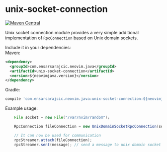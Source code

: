 # unix-socket-connection

[![Maven Central](https://maven-badges.herokuapp.com/maven-central/com.ensarsarajcic.neovim.java/unix-socket-connection/badge.svg)](https://maven-badges.herokuapp.com/maven-central/com.ensarsarajcic.neovim.java/unix-socket-connection)

Unix socket connection module provides a very simple additional implementation of `RpcConnection` based on Unix domain sockets.

Include it in your dependencies:  
Maven:  
```xml
<dependency>
  <groupId>com.ensarsarajcic.neovim.java</groupId>
  <artifactId>unix-socket-connection</artifactId>
  <version>${neovimjava.version}</version>
</dependency>
```
Gradle:  
```groovy
compile 'com.ensarsarajcic.neovim.java:unix-socket-connection:${neovimjava.version}'
```

Example usage:
```java
    File socket = new File("/var/nvim/random");

    RpcConnection fileConnection = new UnixDomainSocketRpcConnection(socket);

    // It can now be used for communication
    rpcStreamer.attach(fileConnection);
    rpcStreamer.sent(message); // send a message to unix domain socket located on /var/nvim/random
```
